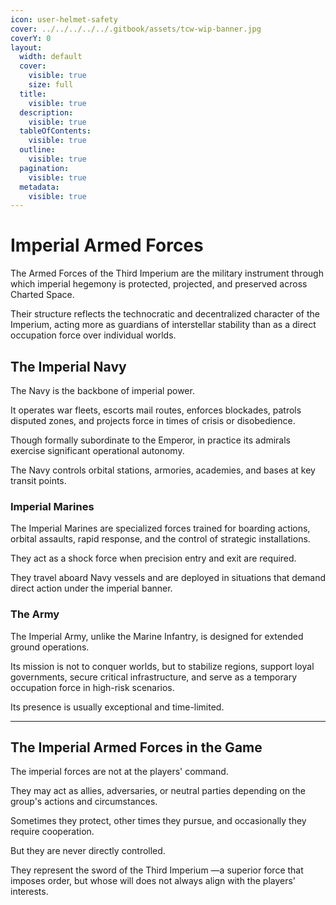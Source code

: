 ```yaml
---
icon: user-helmet-safety
cover: ../../../../../.gitbook/assets/tcw-wip-banner.jpg
coverY: 0
layout:
  width: default
  cover:
    visible: true
    size: full
  title:
    visible: true
  description:
    visible: true
  tableOfContents:
    visible: true
  outline:
    visible: true
  pagination:
    visible: true
  metadata:
    visible: true
---
```


# Imperial Armed Forces

The Armed Forces of the Third Imperium are the military instrument through which imperial hegemony is protected, projected, and preserved across Charted Space.

Their structure reflects the technocratic and decentralized character of the Imperium, acting more as guardians of interstellar stability than as a direct occupation force over individual worlds.

## The Imperial Navy

The Navy is the backbone of imperial power.

It operates war fleets, escorts mail routes, enforces blockades, patrols disputed zones, and projects force in times of crisis or disobedience.

Though formally subordinate to the Emperor, in practice its admirals exercise significant operational autonomy.

The Navy controls orbital stations, armories, academies, and bases at key transit points.

### Imperial Marines

The Imperial Marines are specialized forces trained for boarding actions, orbital assaults, rapid response, and the control of strategic installations.

They act as a shock force when precision entry and exit are required.

They travel aboard Navy vessels and are deployed in situations that demand direct action under the imperial banner.

### The Army

The Imperial Army, unlike the Marine Infantry, is designed for extended ground operations.

Its mission is not to conquer worlds, but to stabilize regions, support loyal governments, secure critical infrastructure, and serve as a temporary occupation force in high-risk scenarios.

Its presence is usually exceptional and time-limited.

***

## The Imperial Armed Forces in the Game

The imperial forces are not at the players' command.

They may act as allies, adversaries, or neutral parties depending on the group's actions and circumstances.

Sometimes they protect, other times they pursue, and occasionally they require cooperation.

But they are never directly controlled.

They represent the sword of the Third Imperium —a superior force that imposes order, but whose will does not always align with the players' interests.
